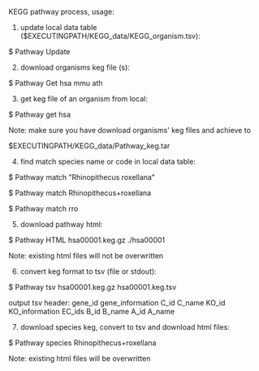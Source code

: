 KEGG pathway process, usage:

1. update local data table  ($EXECUTINGPATH/KEGG_data/KEGG_organism.tsv):

$ Pathway  Update

2. download organisms keg file (s):

$ Pathway  Get  hsa mmu ath

3. get keg file of an organism from local:

$ Pathway  get  hsa

Note: make sure you have download organisms' keg files and achieve to

$EXECUTINGPATH/KEGG_data/Pathway_keg.tar

4. find match species name or code in local data table:

$ Pathway  match  "Rhinopithecus roxellana"

$ Pathway  match  Rhinopithecus+roxellana

$ Pathway  match  rro

5. download pathway html:

$ Pathway  HTML  hsa00001.keg.gz  ./hsa00001

Note: existing html files will not be overwritten

6. convert keg format to tsv  (file or stdout):

$ Pathway  tsv  hsa00001.keg.gz  hsa00001.keg.tsv

output tsv header: gene_id gene_information C_id C_name
KO_id KO_information EC_ids B_id B_name A_id A_name

7. download species keg, convert to tsv and download html files:

$ Pathway  species  Rhinopithecus+roxellana

Note: existing html files will be overwritten
